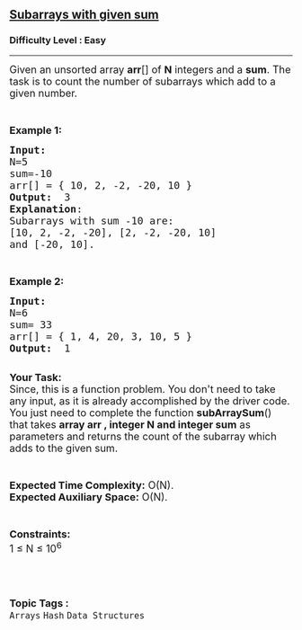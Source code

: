 <h2><a href="https://practice.geeksforgeeks.org/problems/subarray-range-with-given-sum2804/1">Subarrays with given sum</a></h2><h3>Difficulty Level : Easy</h3><hr><div class="problems_problem_content__Xm_eO"><p><span style="font-size:18px">Given an unsorted array <strong>arr</strong>[] of <strong>N</strong> integers and a <strong>sum</strong>. The task is to count the number of&nbsp;subarrays which add to a given number.</span></p>

<p>&nbsp;</p>

<p><span style="font-size:18px"><strong>Example 1:</strong></span></p>

<pre><span style="font-size:18px"><strong>Input:</strong>
N=5
sum=-10
arr[] = { 10, 2, -2, -20, 10 }
<strong>Output:</strong>  3
<strong>Explanation</strong>:
Subarrays with sum -10 are: 
[10, 2, -2, -20], [2, -2, -20, 10]
and [-20, 10].
</span></pre>

<p>&nbsp;</p>

<p><span style="font-size:18px"><strong>Example 2:</strong></span></p>

<pre><span style="font-size:18px"><strong>Input:
</strong>N=6
sum= 33
arr[] = { 1, 4, 20, 3, 10, 5 }
<strong>Output:</strong>  1
</span></pre>

<p><br>
<span style="font-size:18px"><strong>Your Task:</strong><br>
Since, this is a function problem. You don't need to take any input, as it is already accomplished by the driver code. You just need to complete the function <strong>subArraySum</strong>() that takes <strong>array arr&nbsp;, integer N and&nbsp;integer sum</strong>&nbsp;as parameters and returns the&nbsp;count of the subarray which adds to the given sum.</span></p>

<p>&nbsp;</p>

<p><span style="font-size:18px"><strong>Expected Time Complexity:</strong>&nbsp;O(N).<br>
<strong>Expected Auxiliary Space:</strong>&nbsp;O(N).</span></p>

<p>&nbsp;</p>

<p><span style="font-size:18px"><strong>Constraints:</strong><br>
1 ≤ N ≤ 10<sup>6</sup></span></p>

<p>&nbsp;</p>
</div><br><p><span style=font-size:18px><strong>Topic Tags : </strong><br><code>Arrays</code>&nbsp;<code>Hash</code>&nbsp;<code>Data Structures</code>&nbsp;